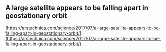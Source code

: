 ## A large satellite appears to be falling apart in geostationary orbit
  
  [https://arstechnica.com/science/2017/07/a-large-satellite-appears-to-be-falling-apart-in-geostationary-orbit/](https://arstechnica.com/science/2017/07/a-large-satellite-appears-to-be-falling-apart-in-geostationary-orbit/)